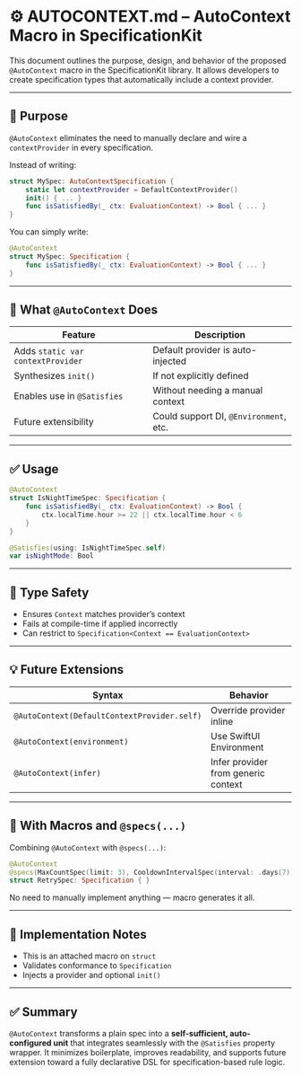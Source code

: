 # ⚙️ AUTOCONTEXT.md – AutoContext Macro in SpecificationKit

This document outlines the purpose, design, and behavior of the proposed `@AutoContext` macro in the SpecificationKit library. It allows developers to create specification types that automatically include a context provider.

---

## 🎯 Purpose

`@AutoContext` eliminates the need to manually declare and wire a `contextProvider` in every specification.

Instead of writing:

```swift
struct MySpec: AutoContextSpecification {
    static let contextProvider = DefaultContextProvider()
    init() { ... }
    func isSatisfiedBy(_ ctx: EvaluationContext) -> Bool { ... }
}
```

You can simply write:

```swift
@AutoContext
struct MySpec: Specification {
    func isSatisfiedBy(_ ctx: EvaluationContext) -> Bool { ... }
}
```

---

## 🧩 What `@AutoContext` Does

| Feature                          | Description                                      |
|----------------------------------|--------------------------------------------------|
| Adds `static var contextProvider`| Default provider is auto-injected               |
| Synthesizes `init()`             | If not explicitly defined                       |
| Enables use in `@Satisfies`      | Without needing a manual context                |
| Future extensibility             | Could support DI, `@Environment`, etc.          |

---

## ✅ Usage

```swift
@AutoContext
struct IsNightTimeSpec: Specification {
    func isSatisfiedBy(_ ctx: EvaluationContext) -> Bool {
        ctx.localTime.hour >= 22 || ctx.localTime.hour < 6
    }
}

@Satisfies(using: IsNightTimeSpec.self)
var isNightMode: Bool
```

---

## 🔐 Type Safety

- Ensures `Context` matches provider’s context
- Fails at compile-time if applied incorrectly
- Can restrict to `Specification<Context == EvaluationContext>`

---

## 💡 Future Extensions

| Syntax                            | Behavior                                         |
|----------------------------------|--------------------------------------------------|
| `@AutoContext(DefaultContextProvider.self)` | Override provider inline                  |
| `@AutoContext(environment)`       | Use SwiftUI Environment                         |
| `@AutoContext(infer)`             | Infer provider from generic context             |

---

## 🧪 With Macros and `@specs(...)`

Combining `@AutoContext` with `@specs(...)`:

```swift
@AutoContext
@specs(MaxCountSpec(limit: 3), CooldownIntervalSpec(interval: .days(7)))
struct RetrySpec: Specification { }
```

No need to manually implement anything — macro generates it all.

---

## 🧭 Implementation Notes

- This is an attached macro on `struct`
- Validates conformance to `Specification`
- Injects a provider and optional `init()`

---

## ✅ Summary

`@AutoContext` transforms a plain spec into a **self-sufficient, auto-configured unit** that integrates seamlessly with the `@Satisfies` property wrapper. It minimizes boilerplate, improves readability, and supports future extension toward a fully declarative DSL for specification-based rule logic.
